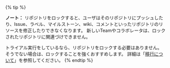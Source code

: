 {% tip %}

**ノート：** リポジトリをロックすると、ユーザはそのリポジトリにプッシュしたり、Issue、ラベル、マイルストーン、wiki、コメントといったリポジトリのリソースを修正したりできなくなります。 新しいTeamやコラボレータは、ロックされたリポジトリに関連づけできません。

トライアル実行をしているなら、リポジトリをロックする必要はありません。 そうでない場合は、ロックすることを強くおすすめします。 詳細は「[移行について](/enterprise/admin/migrations/about-migrations#types-of-migrations)」を参照してください。
{% endtip %}
